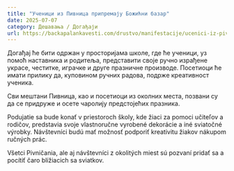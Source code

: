 ```yaml
---
title: "Ученици из Пивница припремају Божићни базар"
date: 2025-07-07
category: Дешавања / Догађаји
url: https://backapalankavesti.com/drustvo/manifestacije/ucenici-iz-pivnica-pripremaju-bozicni-bazar/
---
```


Догађај ће бити одржан у просторијама школе, где ће ученици, уз помоћ наставника и родитеља, представити своје ручно израђене украсе, честитке, играчке и друге празничне производе. Посетиоци ће имати прилику да, куповином ручних радова, подрже креативност ученика.

Сви мештани Пивница, као и посетиоци из околних места, позвани су да се придруже и осете чаролију предстојећих празника.

Podujatie sa bude konať v priestoroch školy, kde žiaci za pomoci učiteľov a rodičov, predstavia svoje vlastnoručne vyrobené dekorácie a iné sviatočné výrobky. Návštevníci budú mať možnosť podporiť kreativitu žiakov nákupom ručných prác.

Všetci Pivničania, ale aj návštevníci z okolitých miest sú pozvaní pridať sa a pocítiť čaro blížiacich sa sviatkov.
